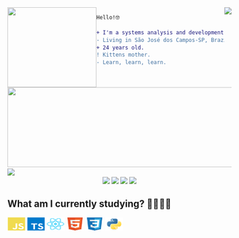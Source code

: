 <img align="left" height="180" src="https://user-images.githubusercontent.com/75621720/134444133-e2ef56fc-f1ba-4e04-8e73-4237eb95b091.gif" width="200px" />
<img align="right" height="170" src="https://media.giphy.com/media/3o7abB06u9bNzA8lu8/giphy.gif" />

```diff
Hello!🤓

+ I'm a systems analysis and development student.
- Living in São José dos Campos-SP, Brazil.
+ 24 years old.
! Kittens mother.
- Learn, learn, learn.


```
<div align="left">
  <a href="https://github.com/Sarah6197">
  <img height="180" src="https://github-readme-stats.vercel.app/api?username=Sarah6197&show_icons=true&theme=dracula&include_all_commits=true&count_private=true" width="600px"/>
  <img height="180" src="https://media.giphy.com/media/XQ1FwjRKun4nS/giphy.gif" />
</div>
  
<div style="display: inline_block">
</div>
  
 <div align="center"> 
   <a href="https://www.linkedin.com/in/sarah-fernandes-494000196/" target="_blank"><img src="https://img.shields.io/badge/-LinkedIn-%230077B5?style=for-the-badge&logo=linkedin&logoColor=white" target="_blank"></a> 
  <a href="https://www.instagram.com/1rango_legal/" target="_blank"><img src="https://img.shields.io/badge/-Instagram-%23E4405F?style=for-the-badge&logo=instagram&logoColor=white"target="_blank"></a>
  <a href="https://www.reddit.com/user/SAREC0" target="_blank"><img src=https://img.shields.io/badge/Reddit-FF4500?style=for-the-badge&logo=reddit&logoColor=white></a>
  <a href="mailto:fernandessarah.06@gmail.com"><img src="https://img.shields.io/badge/-Gmail-%23333?style=for-the-badge&logo=gmail&logoColor=white" target="_blank"></a>
</div>
  
## What am I currently studying? 👩🏻‍🚀🚀
 <div style="display: inline_block">
  <img align="center" alt="Sarah-Js" height="30" width="40" src="https://raw.githubusercontent.com/devicons/devicon/master/icons/javascript/javascript-plain.svg">
  <img align="center" alt="Sarah-Ts" height="30" width="40" src="https://raw.githubusercontent.com/devicons/devicon/master/icons/typescript/typescript-plain.svg">
  <img align="center" alt="Sarah-React" height="30" width="40" src="https://raw.githubusercontent.com/devicons/devicon/master/icons/react/react-original.svg">
  <img align="center" alt="Sarah-HTML" height="30" width="40" src="https://raw.githubusercontent.com/devicons/devicon/master/icons/html5/html5-original.svg">
  <img align="center" alt="Sarah-CSS" height="30" width="40" src="https://raw.githubusercontent.com/devicons/devicon/master/icons/css3/css3-original.svg">
  <img align="center" alt="Sarah-Python" height="30" width="40" src="https://raw.githubusercontent.com/devicons/devicon/master/icons/python/python-original.svg">
 </div>
